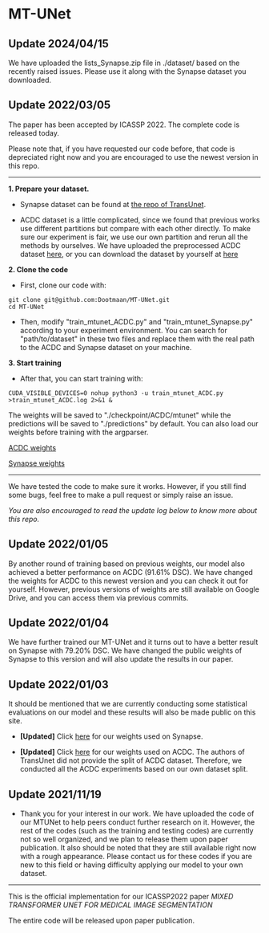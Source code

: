 # MT-UNet

## Update 2024/04/15

We have uploaded the lists_Synapse.zip file in ./dataset/ based on the recently raised issues. Please use it along with the Synapse dataset you downloaded.

## Update 2022/03/05

The paper has been accepted by ICASSP 2022. The complete code is released today. 

Please note that, if you have requested our code before, that code is depreciated right now and you are encouraged to use the newest version in this repo.

---

**1. Prepare your dataset.**

- Synapse dataset can be found at [the repo of TransUnet](https://github.com/Beckschen/TransUNet). 

- ACDC dataset is a little complicated, since we found that previous works use different partitions but compare with each other directly. To make sure our experiment is fair, we use our own partition and rerun all the methods by ourselves. We have uploaded the preprocessed ACDC dataset [here](https://drive.google.com/file/d/13qYHNIWTIBzwyFgScORL2RFd002vrPF2/view?usp=sharing), or you can download the dataset by yourself at [here](https://acdc.creatis.insa-lyon.fr/description/databases.html) 

**2. Clone the code**

- First, clone our code with:
```
git clone git@github.com:Dootmaan/MT-UNet.git
cd MT-UNet
```

- Then, modify "train_mtunet_ACDC.py" and "train_mtunet_Synapse.py" according to your experiment environment. You can search for "path/to/dataset" in these two files and replace them with the real path to the ACDC and Synapse dataset on your machine.

**3. Start training**

- After that, you can start training with:
```
CUDA_VISIBLE_DEVICES=0 nohup python3 -u train_mtunet_ACDC.py >train_mtunet_ACDC.log 2>&1 &
```

The weights will be saved to "./checkpoint/ACDC/mtunet" while the predictions will be saved to "./predictions" by default. You can also load our weights before training with the argparser. 

[ACDC weights](https://drive.google.com/file/d/1eo6d-d_kR0qbHBIHq49TQ1CFpPLypJUT/view?usp=sharing)

[Synapse weights](https://drive.google.com/file/d/1frQAK05UtiAO8rvKG9y5GXABaH70_-Hu/view?usp=sharing)

---

We have tested the code to make sure it works. However, if you still find some bugs, feel free to make a pull request or simply raise an issue.

*You are also encouraged to read the update log below to know more about this repo.*

## Update 2022/01/05

By another round of training based on previous weights, our model also achieved a better performance on ACDC (91.61% DSC). We have changed the weights for ACDC to this newest version and you can check it out for yourself. However, previous versions of weights are still available on Google Drive, and you can access them via previous commits. 

## Update 2022/01/04

We have further trained our MT-UNet and it turns out to have a better result on Synapse with 79.20% DSC. We have changed the public weights of Synapse to this version and will also update the results in our paper.

## Update 2022/01/03

It should be mentioned that we are currently conducting some statistical evaluations on our model and these results will also be made public on this site.

- **[Updated]** Click [here](https://drive.google.com/file/d/1frQAK05UtiAO8rvKG9y5GXABaH70_-Hu/view?usp=sharing) for our weights used on Synapse. 

- **[Updated]** Click [here](https://drive.google.com/file/d/1eo6d-d_kR0qbHBIHq49TQ1CFpPLypJUT/view?usp=sharing) for our weights used on ACDC. The authors of TransUnet did not provide the split of ACDC dataset. Therefore, we conducted all the ACDC experiments based on our own dataset split.

## Update 2021/11/19

- Thank you for your interest in our work. We have uploaded the code of our MTUNet to help peers conduct further research on it. However, the rest of the codes (such as the training and testing codes) are currently not so well organized, and we plan to release them upon paper publication. It also should be noted that they are still available right now with a rough appearance. Please contact us for these codes if you are new to this field or having difficulty applying our model to your own dataset.

---

This is the official implementation for our ICASSP2022 paper *MIXED TRANSFORMER UNET FOR MEDICAL IMAGE SEGMENTATION*

The entire code will be released upon paper publication.
